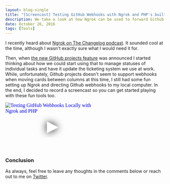 ```yaml
---
layout: blog-single
title: "[Screencast] Testing GitHub Webhooks with Ngrok and PHP's built-in web server"
description: We take a look at how Ngrok can be used to forward Github webhooks to PHP's built-in server, running on localhost.
date: October 26, 2016
tags: [Tools]
---
```


I recently heard about [Ngrok on The Changelog podcast](http://5by5.tv/changelog/210). It sounded cool at the time, although I wasn't exactly sure what I would need it for.

Then, when [the new GitHub projects feature](https://help.github.com/articles/tracking-the-progress-of-your-work-with-projects/) was announced I started thinking about how we could start using that to manage statuses of individual tasks and have it update the ticketing system we use at work. While, unfortunately, Github projects doesn't seem to support webhooks when moving cards between columns at this time, I still had some fun setting up Ngrok and directing Github webhooks to my local computer. In the end, I decided to record a screencast so you can get started playing with these fun tools too.

<!-- excerpt_separator -->

<div class="embed-container">
<iframe
  src="https://www.youtube.com/embed/pVmtNH51mSE"
  srcdoc="<style>*{padding:0;margin:0;overflow:hidden}html,body{height:100%}img,span{position:absolute;width:100%;top:0;bottom:0;margin:auto}span{height:1.5em;text-align:center;font:48px/1.5 sans-serif;color:white;text-shadow:0 0 0.5em black}</style><a href=https://www.youtube.com/embed/pVmtNH51mSE?autoplay=1><img src=https://img.youtube.com/vi/pVmtNH51mSE/maxresdefault.jpg alt='Testing GitHub Webhooks Locally with Ngrok and PHP's Built In Webserver'><span>▶</span></a>"
  frameborder="0"
  allow="accelerometer; autoplay; encrypted-media; gyroscope; picture-in-picture"
  allowfullscreen
  title="Testing GitHub Webhooks Locally with Ngrok and PHP's Built In Webserver"
></iframe>
</div>

### Conclusion

As always, feel free to leave any thoughts in the comments below or reach out to me on [Twitter](http://twitter.com/maxpchadwick).
